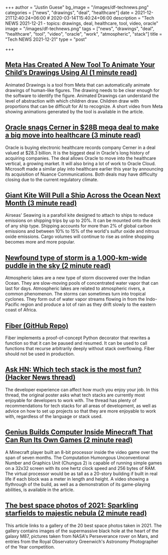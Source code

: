+++
author = "Justin Guese"
bg_image = "/images/df-technews.png"
categories = ["news", "drawings", "deal", "healthcare"]
date = 2021-12-21T12:40:24+06:00 # 2020-03-14T15:40:24+06:00
description = "Tech NEWS 2021-12-21 - topics: drawings, deal, healthcare, tool, video, oracle"
image = "/images/df-technews.png"
tags = ["news", "drawings", "deal", "healthcare", "tool", "video", "oracle", "work", "atmospheric", "stack"]
title = "Tech NEWS 2021-12-21"
type = "post"

+++

## [Meta Has Created A New Tool To Animate Your Child’s Drawings Using AI (1 minute read)](https://www.cartoonbrew.com/tech/meta-wants-to-animate-your-childs-drawings-using-ai-211614.html)

Animated Drawings is a tool from Meta that can automatically animate drawings of human-like figures. The drawing needs to be clear enough for the software to identify the figure. Animated Drawings can understand the level of abstraction with which children draw. Children draw with proportions that can be difficult for AI to recognize. A short video from Meta showing animations generated by the tool is available in the article.

## [Oracle snags Cerner in $28B mega deal to make a big move into healthcare (3 minute read)](https://techcrunch.com/2021/12/20/oracle-snags-cerner-in-28b-mega-deal-to-make-a-big-move-into-healthcare/)

Oracle is buying electronic healthcare records company Cerner in a deal valued at $28.3 billion. It is the biggest deal in Oracle's long history of acquiring companies. The deal allows Oracle to move into the healthcare vertical, a growing market. It will also bring a lot of work to Oracle Cloud. Microsoft made a similar play into healthcare earlier this year by announcing its acquisition of Nuance Communications. Both deals may have difficulty closing due to the current regulatory climate.

## [Giant Kite Will Pull a Ship Across the Ocean Next Month (3 minute read)](https://gizmodo.com/giant-kite-will-pull-a-ship-across-the-ocean-next-month-1848233992)

Airseas' Seawing is a parafoil kite designed to attach to ships to reduce emissions on shipping trips by up to 20%. It can be mounted onto the deck of any ship type. Shipping accounts for more than 2% of global carbon emissions and between 10% to 15% of the world's sulfur oxide and nitrous oxide emissions. Cargo volumes will continue to rise as online shopping becomes more and more popular.

## [Newfound type of storm is a 1,000-km-wide puddle in the sky (2 minute read)](https://newatlas.com/environment/atmospheric-lakes-new-meteorological-phenomenon/)

Atmospheric lakes are a new type of storm discovered over the Indian Ocean. They are slow-moving pools of concentrated water vapor that can last for days. Atmospheric lakes are related to atmospheric rivers, a common phenomenon. The storms can sometimes turn into tropical cyclones. They form out of water vapor streams flowing in from the Indo-Pacific region and produce a lot of rain as they drift slowly to the eastern coast of Africa.

## [Fiber (GitHub Repo)](https://github.com/tylerhou/fiber)

Fiber implements a proof-of-concept Python decorator that rewrites a function so that it can be paused and resumed. It can be used to call functions that recurse arbitrarily deeply without stack overflowing. Fiber should not be used in production.

## [Ask HN: Which tech stack is the most fun? (Hacker News thread)](https://news.ycombinator.com/item?id=29625165/1/0100017ddcae0b1c-0ca21377-efa0-4bb4-b872-20555606276a-000000/Abs18sTKOmY3HROXP_lN6xgRTyADfjEVviz_rMPjDps=228)

The developer experience can affect how much you enjoy your job. In this thread, the original poster asks what tech stacks are currently most enjoyable for developers to work with. The thread has plenty of recommendations for tech stacks for all areas of development, as well as advice on how to set up projects so that they are more enjoyable to work with, regardless of the language or stack used.

## [Genius Builds Computer Inside Minecraft That Can Run Its Own Games (2 minute read)](https://futurism.com/the-byte/computer-minecraft-run-games)

A Minecraft player built an 8-bit processor inside the video game over the span of seven months. The Computation Humongous Unconventional Number and Graphics Unit (Chungus 2) is capable of running simple games on a 32x32 screen with its one hertz clock speed and 256 bytes of RAM. The virtual processor would be as tall as a 20-story building if built in real life if each block was a meter in length and height. A video showing a flythrough of the build, as well as a demonstration of its game-playing abilities, is available in the article.

## [The best space photos of 2021: Sparkling starfields to majestic nebula (2 minute read)](https://newatlas.com/space/2021-best-space-photos/)

This article links to a gallery of the 20 best space photos taken in 2021. The gallery contains images of the supermassive black hole at the heart of the galaxy M87, pictures taken from NASA's Perseverance rover on Mars, and entries from the Royal Observatory Greenwich's Astronomy Photographer of the Year competition.

